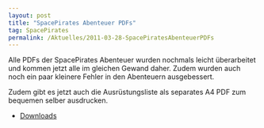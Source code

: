 ```yaml
---
layout: post
title: "SpacePirates Abenteuer PDFs"
tag: SpacePirates
permalink: /Aktuelles/2011-03-28-SpacePiratesAbenteuerPDFs
---
```



Alle PDFs der SpacePirates Abenteuer wurden nochmals leicht überarbeitet und kommen jetzt alle im gleichen Gewand daher. Zudem wurden auch noch ein paar kleinere Fehler in den Abenteuern ausgebessert.

Zudem gibt es jetzt auch die Ausrüstungsliste als separates A4 PDF zum bequemen selber ausdrucken.

- [Downloads](https://spacepirates.jcgames.de/Publikationen/)
